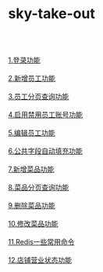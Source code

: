 # sky-take-out

[](./ZContent/)<br><br>


[1.登录功能](./ZContent/登录功能.md)<br><br>
[2.新增员工功能](./ZContent/新增员工功能.md)<br><br>
[3.员工分页查询功能](./ZContent/员工分页查询.md)<br><br>
[4.启用禁用员工账号功能](./ZContent/启用禁用员工账号.md)<br><br>
[5.编辑员工功能](./ZContent/编辑员工.md)<br><br>
[6.公共字段自动填充功能](./ZContent/公共字段自动填充功能.md)<br><br>
[7.新增菜品功能](./ZContent/新增菜品功能.md)<br><br>
[8.菜品分页查询功能](./ZContent/菜品分页查询功能.md)<br><br>
[9.删除菜品功能](./ZContent/删除菜品功能.md)<br><br>
[10.修改菜品功能](./ZContent/修改菜品功能.md)<br><br>
[11.Redis一些常用命令](./ZContent/Redis一些常用命令.md)<br><br>
[12.店铺营业状态功能](./ZContent/店铺营业状态功能.md)<br><br>
[](./ZContent/)<br><br>
[](./ZContent/)<br><br>
[](./ZContent/)<br><br>
[](./ZContent/)<br><br>
[](./ZContent/)<br><br>
[](./ZContent/)<br><br>
[](./ZContent/)<br><br>
[](./ZContent/)<br><br>
[](./ZContent/)<br><br>
[](./ZContent/)<br><br>
[](./ZContent/)<br><br>



